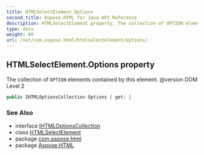 ```yaml
---
title: HTMLSelectElement.Options
second_title: Aspose.HTML for Java API Reference
description: HTMLSelectElement property. The collection of OPTION elements contained by this element. version DOM Level 2
type: docs
weight: 60
url: /net/com.aspose.html/htmlselectelement/options/
---
```

## HTMLSelectElement.Options property

The collection of `OPTION` elements contained by this element. @version DOM Level 2

```java
public IHTMLOptionsCollection Options { get; }
```

### See Also

* interface [IHTMLOptionsCollection](../../ihtmloptionscollection/)
* class [HTMLSelectElement](../)
* package [com.aspose.html](../../htmlselectelement/)
* package [Aspose.HTML](../../../)
